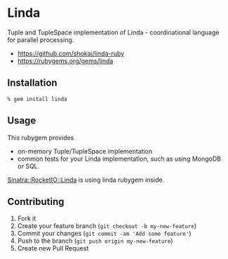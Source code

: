 Linda
=====
Tuple and TupleSpace implementation of Linda - coordinational language for parallel processing.

* https://github.com/shokai/linda-ruby
* https://rubygems.org/gems/linda


Installation
------------

    % gem install linda


Usage
-----
This rubygem provides

* on-memory Tuple/TupleSpace implementation
* common tests for your Linda implementation, such as using MongoDB or SQL.

[Sinatra::RocketIO::Linda](http://rubygems.org/gems/sinatra-rocketio-linda) is using linda rubygem inside.


Contributing
------------
1. Fork it
2. Create your feature branch (`git checkout -b my-new-feature`)
3. Commit your changes (`git commit -am 'Add some feature'`)
4. Push to the branch (`git push origin my-new-feature`)
5. Create new Pull Request

